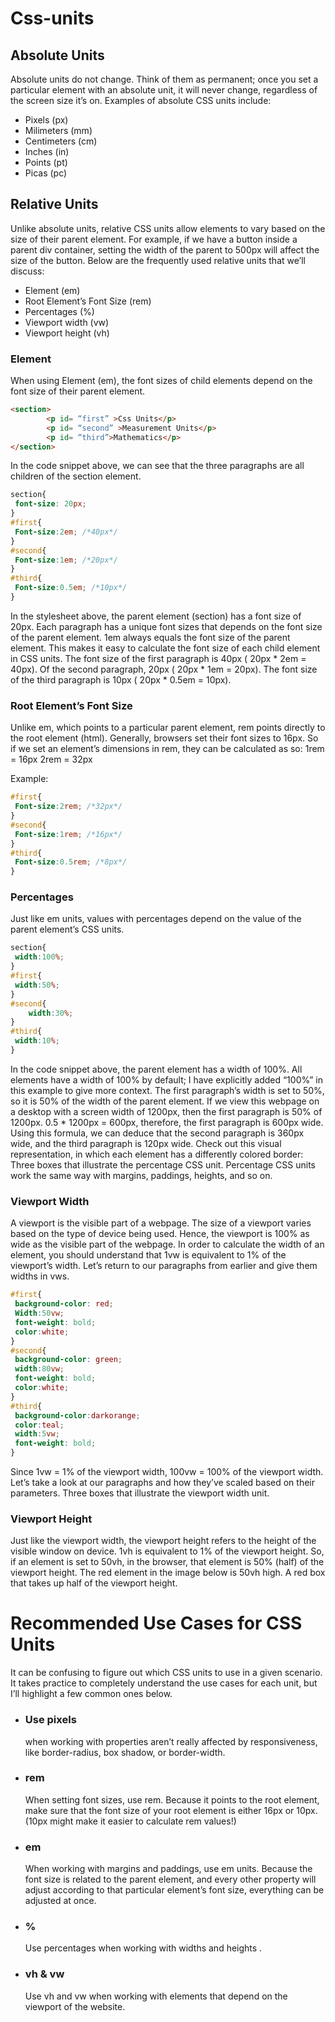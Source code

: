 # Css-units
## Absolute Units
Absolute units do not change. Think of them as permanent; once you set a particular element with an absolute unit, it will never change, regardless of the screen size it’s on. Examples of absolute CSS units include:

- Pixels (px)<br>
- Milimeters (mm)<br>
- Centimeters (cm)<br>
- Inches (in)<br>
- Points (pt)<br>
- Picas (pc)<br>

## Relative Units
Unlike absolute units, relative CSS units allow elements to vary based on the size of their parent element.
For example, if we have a button inside a parent div container, setting the width of the parent to 500px will affect the size of the button.
Below are the frequently used relative units that we’ll discuss:

- Element (em)
- Root Element’s Font Size (rem)
- Percentages (%)
- Viewport width (vw)
- Viewport height (vh)


### Element
When using Element (em), the font sizes of child elements depend on the font size of their parent element.

```html
<section>
        <p id= “first” >Css Units</p>
        <p id= “second” >Measurement Units</p>
        <p id= “third”>Mathematics</p>
</section>
```
In the code snippet above, we can see that the three paragraphs are all children of the section element.
```css
section{
 font-size: 20px;
}
#first{
 Font-size:2em; /*40px*/
}
#second{
 Font-size:1em; /*20px*/
}
#third{
 Font-size:0.5em; /*10px*/
}
```
In the stylesheet above, the parent element (section) has a font size of 20px. Each paragraph has a unique font sizes that depends on the font size of the parent element.
1em always equals the font size of the parent element. This makes it easy to calculate the font size of each child element in CSS units.
The font size of the first paragraph is 40px ( 20px * 2em = 40px).
Of the second paragraph, 20px ( 20px * 1em = 20px).
The font size of the third paragraph is 10px ( 20px * 0.5em = 10px).

### Root Element’s Font Size
Unlike em, which points to a particular parent element, rem points directly to the root element (html).
Generally, browsers set their font sizes to 16px. So if we set an element’s dimensions in rem, they can be calculated as so:
1rem = 16px
2rem = 32px

Example:
```css
#first{
 Font-size:2rem; /*32px*/
}
#second{
 Font-size:1rem; /*16px*/
}
#third{
 Font-size:0.5rem; /*8px*/
}
```
### Percentages
Just like em units, values with percentages depend on the value of the parent element’s CSS units.
```css
section{
 width:100%;
}
#first{
 width:50%;
}
#second{
    width:30%;
}
#third{
 width:10%;
}
```
In the code snippet above, the parent element has a width of 100%. All elements have a width of 100% by default; I have explicitly added “100%” in this example to give more context.
The first paragraph’s width is set to 50%, so it is 50% of the width of the parent element.
If we view this webpage on a desktop with a screen width of 1200px, then the first paragraph is 50% of 1200px.
0.5 * 1200px = 600px, therefore, the first paragraph is 600px wide. Using this formula, we can deduce that the second paragraph is 360px wide, and the third paragraph is 120px wide.
Check out this visual representation, in which each element has a differently colored border:
Three boxes that illustrate the percentage CSS unit.
Percentage CSS units work the same way with margins, paddings, heights, and so on.

### Viewport Width
A viewport is the visible part of a webpage. The size of a viewport varies based on the type of device being used. Hence, the viewport is 100% as wide as the visible part of the webpage. In order to calculate the width of an element, you should understand that 1vw is equivalent to 1% of the viewport’s width.
Let’s return to our paragraphs from earlier and give them widths in vws.

```css
#first{
 background-color: red;
 Width:50vw; 
 font-weight: bold;
 color:white;
}
#second{
 background-color: green;
 width:80vw;
 font-weight: bold;
 color:white;
}
#third{
 background-color:darkorange;
 color:teal;
 width:5vw;
 font-weight: bold;
}
```
Since 1vw = 1% of the viewport width, 100vw = 100% of the viewport width. Let’s take a look at our paragraphs and how they’ve scaled based on their parameters.
Three boxes that illustrate the viewport width unit.
### Viewport Height
Just like the viewport width, the viewport height refers to the height of the visible window on device. 1vh is equivalent to 1% of the viewport height.
So, if an element is set to 50vh, in the browser, that element is 50% (half) of the viewport height. The red element in the image below is 50vh high.
A red box that takes up half of the viewport height.

# Recommended Use Cases for CSS Units
It can be confusing to figure out which CSS units to use in a given scenario. It takes practice to completely understand the use cases for each unit, but I’ll highlight a few common ones below.
- ### Use pixels
  when working with properties aren’t really affected by responsiveness, like border-radius, box shadow, or border-width.
  
- ### rem
  When setting font sizes, use rem. Because it points to the root element, make sure that the font size of your root element is either 16px or 10px. (10px might make it easier to calculate rem values!)


- ### em
  When working with margins and paddings, use em units. Because the font size is related to the parent element, and every other property will adjust according to that particular element’s font size, everything can be adjusted at once.
  
- ### %
  Use percentages when working with widths and heights .

- ### vh & vw
  Use vh and vw when working with elements that depend on the viewport of the website.
